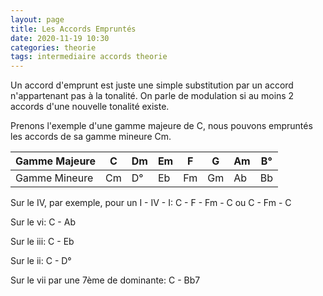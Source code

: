 ```yaml
---
layout: page
title: Les Accords Empruntés
date: 2020-11-19 10:30
categories: theorie
tags: intermediaire accords theorie
---
```


Un accord d'emprunt est juste une simple substitution par un accord n'appartenant pas à la tonalité. On parle de modulation si au moins 2 accords d'une nouvelle tonalité existe.

Prenons l'exemple d'une gamme majeure de C, nous pouvons empruntés les accords de sa gamme mineure Cm.


Gamme Majeure | C  | Dm | Em | F  | G  | Am | B° |
--------------|----|----|----|----|----|----|----|
Gamme Mineure | Cm | D° | Eb | Fm | Gm | Ab | Bb |


Sur le IV, par exemple, pour un I - IV - I:
C - F - Fm - C ou C - Fm - C

Sur le vi:
C - Ab

Sur le iii:
C - Eb

Sur le ii:
C - D°

Sur le vii par une 7ème de dominante:
C - Bb7
